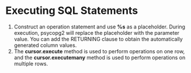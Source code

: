 # Executing SQL Statements<a name="EN-US_TOPIC_0000001127309327"></a>

1.  Construct an operation statement and use  **%s**  as a placeholder. During execution, psycopg2 will replace the placeholder with the parameter value. You can add the RETURNING clause to obtain the automatically generated column values.
2.  The  **cursor.execute**  method is used to perform operations on one row, and the  **cursor.executemany**  method is used to perform operations on multiple rows.

